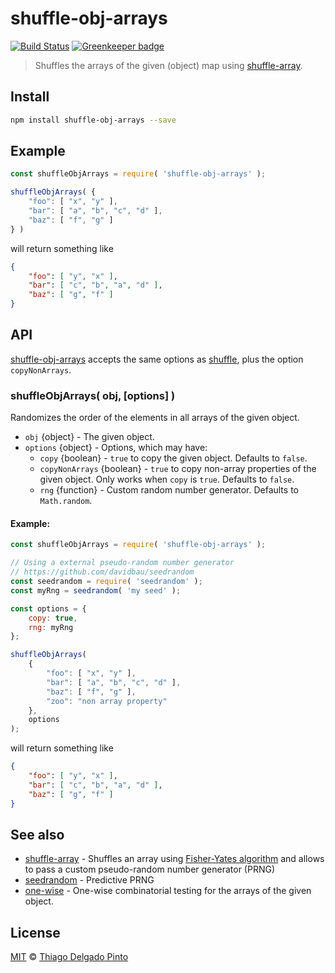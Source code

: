 # shuffle-obj-arrays

[![Build Status](https://travis-ci.org/thiagodp/shuffle-obj-arrays.svg?branch=master)](https://travis-ci.org/thiagodp/shuffle-obj-arrays)
[![Greenkeeper badge](https://badges.greenkeeper.io/thiagodp/shuffle-obj-arrays.svg)](https://greenkeeper.io/)

> Shuffles the arrays of the given (object) map using [shuffle-array](https://github.com/pazguille/shuffle-array).

## Install

```bash
npm install shuffle-obj-arrays --save
```

## Example

```javascript
const shuffleObjArrays = require( 'shuffle-obj-arrays' );

shuffleObjArrays( {
    "foo": [ "x", "y" ],
    "bar": [ "a", "b", "c", "d" ],
    "baz": [ "f", "g" ]
} )
```
will return something like
```json
{
    "foo": [ "y", "x" ],
    "bar": [ "c", "b", "a", "d" ],
    "baz": [ "g", "f" ]
}
```

## API

[shuffle-obj-arrays]() accepts the same options as [shuffle](https://github.com/pazguille/shuffle-array#shufflearr-options), plus the option `copyNonArrays`.

### shuffleObjArrays( obj, [options] )

Randomizes the order of the elements in all arrays of the given object.

- `obj` {object} - The given object.
- `options` {object} - Options, which may have:
  - `copy` {boolean} - `true` to copy the given object. Defaults to `false`.
  - `copyNonArrays` {boolean} - `true` to copy non-array properties of the given object. Only works when `copy` is `true`. Defaults to `false`.
  - `rng` {function} - Custom random number generator. Defaults to `Math.random`.

#### Example:

```javascript
const shuffleObjArrays = require( 'shuffle-obj-arrays' );

// Using a external pseudo-random number generator
// https://github.com/davidbau/seedrandom
const seedrandom = require( 'seedrandom' );
const myRng = seedrandom( 'my seed' );

const options = {
    copy: true,
    rng: myRng
};

shuffleObjArrays(
    {
        "foo": [ "x", "y" ],
        "bar": [ "a", "b", "c", "d" ],
        "baz": [ "f", "g" ],
        "zoo": "non array property"
    },
    options
);
```
will return something like
```json
{
    "foo": [ "y", "x" ],
    "bar": [ "c", "b", "a", "d" ],
    "baz": [ "g", "f" ]
}
```

## See also

- [shuffle-array](https://github.com/pazguille/shuffle-array) - Shuffles an array using [Fisher-Yates algorithm](https://en.wikipedia.org/wiki/Fisher%E2%80%93Yates_shuffle) and allows to pass a custom pseudo-random number generator (PRNG)
- [seedrandom](https://github.com/davidbau/seedrandom) - Predictive PRNG
- [one-wise](https://github.com/thiagodp/one-wise) - One-wise combinatorial testing for the arrays of the given object.


## License

[MIT](LICENSE) © [Thiago Delgado Pinto](https://github.com/thiagodp)
